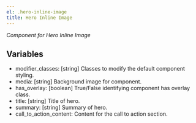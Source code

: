 ```yaml
---
el: .hero-inline-image
title: Hero Inline Image
---
```

_Component for Hero Inline Image_

## Variables
* modifier_classes: [string] Classes to modify the default component styling.
* media: [string] Background image for component.
* has_overlay: [boolean] True/False identifying component has overlay class.
* title: [string] Title of hero.
* summary: [string] Summary of hero.
* call_to_action_content: Content for the call to action section.
